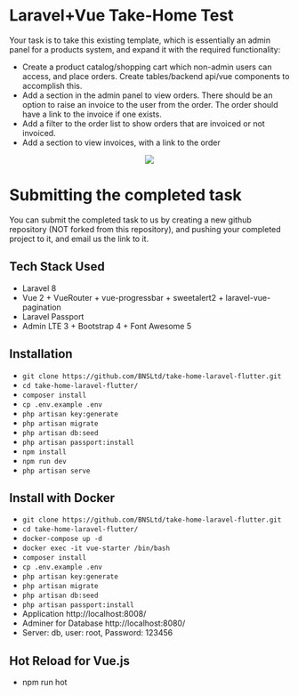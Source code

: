 
# Laravel+Vue Take-Home Test

Your task is to take this existing template, which is essentially an admin panel for
a products system, and expand it with the required functionality:

- Create a product catalog/shopping cart which non-admin users can access, and place orders. Create tables/backend api/vue components to accomplish this.
- Add a section in the admin panel to view orders. There should be an option to raise an invoice to the user from the order. The order should have a link to the invoice if one exists.
- Add a filter to the order list to show orders that are invoiced or not invoiced.
- Add a section to view invoices, with a link to the order

<p align="center">
<img src="https://i.imgur.com/mZAHbUL.png">
</p>

# Submitting the completed task

You can submit the completed task to us by creating a new github repository (NOT forked from this repository),
and pushing your completed project to it, and email us the link to it.

## Tech Stack Used

- Laravel 8
- Vue 2 + VueRouter + vue-progressbar + sweetalert2 + laravel-vue-pagination
- Laravel Passport
- Admin LTE 3 + Bootstrap 4 + Font Awesome 5

## Installation

- `git clone https://github.com/BNSLtd/take-home-laravel-flutter.git`
- `cd take-home-laravel-flutter/`
- `composer install`
- `cp .env.example .env`
- `php artisan key:generate`
- `php artisan migrate`
- `php artisan db:seed`
- `php artisan passport:install`
- `npm install`
- `npm run dev`
- `php artisan serve`

## Install with Docker

- `git clone https://github.com/BNSLtd/take-home-laravel-flutter.git`
- `cd take-home-laravel-flutter/`
- `docker-compose up -d`
- `docker exec -it vue-starter /bin/bash`
- `composer install`
- `cp .env.example .env`
- `php artisan key:generate`
- `php artisan migrate`
- `php artisan db:seed`
- `php artisan passport:install`
- Application http://localhost:8008/
- Adminer for Database http://localhost:8080/
- Server: db, user: root, Password: 123456

## Hot Reload for Vue.js

- npm run hot
